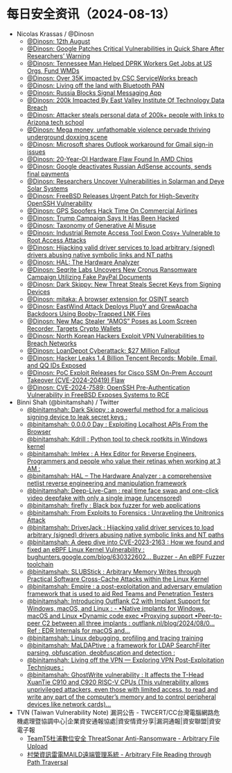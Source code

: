 # 每日安全资讯（2024-08-13）

- Nicolas Krassas / @Dinosn
  - [@Dinosn: 12th August](https://twitter.com/Dinosn/status/1823052731688312985)
  - [@Dinosn: Google Patches Critical Vulnerabilities in Quick Share After Researchers’ Warning](https://twitter.com/Dinosn/status/1823052656840986669)
  - [@Dinosn: Tennessee Man Helped DPRK Workers Get Jobs at US Orgs, Fund WMDs](https://twitter.com/Dinosn/status/1823052590554194204)
  - [@Dinosn: Over 35K impacted by CSC ServiceWorks breach](https://twitter.com/Dinosn/status/1823052379702300888)
  - [@Dinosn: Living off the land with Bluetooth PAN](https://twitter.com/Dinosn/status/1823052325591654787)
  - [@Dinosn: Russia Blocks Signal Messaging App](https://twitter.com/Dinosn/status/1823052291877875731)
  - [@Dinosn: 200k Impacted By East Valley Institute Of Technology Data Breach](https://twitter.com/Dinosn/status/1823052264610865511)
  - [@Dinosn: Attacker steals personal data of 200k+ people with links to Arizona tech school](https://twitter.com/Dinosn/status/1823052185720238488)
  - [@Dinosn: Mega money, unfathomable violence pervade thriving underground doxxing scene](https://twitter.com/Dinosn/status/1823048939848745117)
  - [@Dinosn: Microsoft shares Outlook workaround for Gmail sign-in issues](https://twitter.com/Dinosn/status/1823048875642433695)
  - [@Dinosn: 20-Year-Ol Hardware Flaw Found In AMD Chips](https://twitter.com/Dinosn/status/1823020099520917702)
  - [@Dinosn: Google deactivates Russian AdSense accounts, sends final payments](https://twitter.com/Dinosn/status/1823019948148703361)
  - [@Dinosn: Researchers Uncover Vulnerabilities in Solarman and Deye Solar Systems](https://twitter.com/Dinosn/status/1823019754698821817)
  - [@Dinosn: FreeBSD Releases Urgent Patch for High-Severity OpenSSH Vulnerability](https://twitter.com/Dinosn/status/1823019683060048052)
  - [@Dinosn: GPS Spoofers Hack Time On Commercial Airlines](https://twitter.com/Dinosn/status/1823019640366252181)
  - [@Dinosn: Trump Campaign Says It Has Been Hacked](https://twitter.com/Dinosn/status/1823019385415471491)
  - [@Dinosn: Taxonomy of Generative AI Misuse](https://twitter.com/Dinosn/status/1822982011172126784)
  - [@Dinosn: Industrial Remote Access Tool Ewon Cosy+ Vulnerable to Root Access Attacks](https://twitter.com/Dinosn/status/1822981978355892658)
  - [@Dinosn: Hijacking valid driver services to load arbitrary (signed) drivers abusing native symbolic links and NT paths](https://twitter.com/Dinosn/status/1822856505600688525)
  - [@Dinosn: HAL: The Hardware Analyzer](https://twitter.com/Dinosn/status/1822855861666021585)
  - [@Dinosn: Seqrite Labs Uncovers New Cronus Ransomware Campaign Utilizing Fake PayPal Documents](https://twitter.com/Dinosn/status/1822855636268486986)
  - [@Dinosn: Dark Skippy: New Threat Steals Secret Keys from Signing Devices](https://twitter.com/Dinosn/status/1822855599962333275)
  - [@Dinosn: mitaka: A browser extension for OSINT search](https://twitter.com/Dinosn/status/1822855557373399341)
  - [@Dinosn: EastWind Attack Deploys PlugY and GrewApacha Backdoors Using Booby-Trapped LNK Files](https://twitter.com/Dinosn/status/1822855519284949320)
  - [@Dinosn: New Mac Stealer “AMOS” Poses as Loom Screen Recorder, Targets Crypto Wallets](https://twitter.com/Dinosn/status/1822833299032584373)
  - [@Dinosn: North Korean Hackers Exploit VPN Vulnerabilities to Breach Networks](https://twitter.com/Dinosn/status/1822833219022032900)
  - [@Dinosn: LoanDepot Cyberattack: $27 Million Fallout](https://twitter.com/Dinosn/status/1822833179784282331)
  - [@Dinosn: Hacker Leaks 1.4 Billion Tencent Records: Mobile, Email, and QQ IDs Exposed](https://twitter.com/Dinosn/status/1822833136985600314)
  - [@Dinosn: PoC Exploit Releases for Cisco SSM On-Prem Account Takeover (CVE-2024-20419) Flaw](https://twitter.com/Dinosn/status/1822833100834894199)
  - [@Dinosn: CVE-2024-7589: OpenSSH Pre-Authentication Vulnerability in FreeBSD Exposes Systems to RCE](https://twitter.com/Dinosn/status/1822832717483958491)
- Binni Shah (@binitamshah) / Twitter
  - [@binitamshah: Dark Skippy : a powerful method for a malicious signing device to leak secret keys :](https://twitter.com/binitamshah/status/1823049213833617745)
  - [@binitamshah: 0.0.0.0 Day : Exploiting Localhost APIs From the Browser](https://twitter.com/binitamshah/status/1823047571595825644)
  - [@binitamshah: Kdrill : Python tool to check rootkits in Windows kernel](https://twitter.com/binitamshah/status/1823043352415367543)
  - [@binitamshah: ImHex : A Hex Editor for Reverse Engineers, Programmers and people who value their retinas when working at 3 AM :](https://twitter.com/binitamshah/status/1823033329194868806)
  - [@binitamshah: HAL – The Hardware Analyzer : a comprehensive netlist reverse engineering and manipulation framework](https://twitter.com/binitamshah/status/1823026223087554914)
  - [@binitamshah: Deep-Live-Cam : real time face swap and one-click video deepfake with only a single image (uncensored)](https://twitter.com/binitamshah/status/1823025654620967300)
  - [@binitamshah: firefly : Black box fuzzer for web applications](https://twitter.com/binitamshah/status/1823023643963867167)
  - [@binitamshah: From Exploits to Forensics : Unraveling the Unitronics Attack](https://twitter.com/binitamshah/status/1823022785213673531)
  - [@binitamshah: DriverJack : Hijacking valid driver services to load arbitrary (signed) drivers abusing native symbolic links and NT paths](https://twitter.com/binitamshah/status/1823018730575790319)
  - [@binitamshah: A deep dive into CVE-2023-2163 : How we found and fixed an eBPF Linux Kernel Vulnerability : bughunters.google.com/blog/630322602… Buzzer - An eBPF Fuzzer toolchain](https://twitter.com/binitamshah/status/1823018413641568667)
  - [@binitamshah: SLUBStick : Arbitrary Memory Writes through Practical Software Cross-Cache Attacks within the Linux Kernel](https://twitter.com/binitamshah/status/1823017115865305552)
  - [@binitamshah: Empire : a post-exploitation and adversary emulation framework that is used to aid Red Teams and Penetration Testers](https://twitter.com/binitamshah/status/1823015856479322529)
  - [@binitamshah: Introducing Outflank C2 with Implant Support for Windows, macOS, and Linux : - •Native implants for Windows, macOS and Linux •Dynamic code exec •Proxying support •Peer-to-peer C2 between all three implants : outflank.nl/blog/2024/08/0… Ref : EDR Internals for macOS and…](https://twitter.com/binitamshah/status/1823013806098006120)
  - [@binitamshah: Linux debugging, profiling and tracing training](https://twitter.com/binitamshah/status/1823009810025156675)
  - [@binitamshah: MaLDAPtive : a framework for LDAP SearchFilter parsing, obfuscation, deobfuscation and detection :](https://twitter.com/binitamshah/status/1823009373654032833)
  - [@binitamshah: Living off the VPN — Exploring VPN Post-Exploitation Techniques :](https://twitter.com/binitamshah/status/1823007570162049260)
  - [@binitamshah: GhostWrite vulnerability : It affects the T-Head XuanTie C910 and C920 RISC-V CPUs (This vulnerability allows unprivileged attackers, even those with limited access, to read and write any part of the computer’s memory and to control peripheral devices like network cards)…](https://twitter.com/binitamshah/status/1823004143910605071)
- TVN (Taiwan Vulnerability Note) 漏洞公告 - TWCERT/CC台灣電腦網路危機處理暨協調中心|企業資安通報協處|資安情資分享|漏洞通報|資安聯盟|資安電子報
  - [TeamT5杜浦數位安全 ThreatSonar Anti-Ransomware - Arbitrary File Upload](https://www.twcert.org.tw/tw/cp-132-7998-d76dd-1.html)
  - [村榮資訊雷電MAILD遠端管理系統 -  Arbitrary File Reading through Path Traversal](https://www.twcert.org.tw/tw/cp-132-7997-31bef-1.html)
